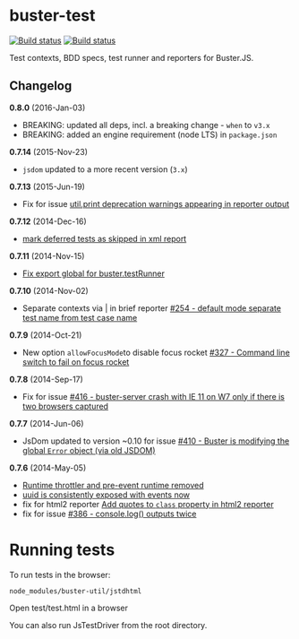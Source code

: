 # buster-test

[![Build status](https://secure.travis-ci.org/busterjs/buster-test.png?branch=master)](http://travis-ci.org/busterjs/buster-test)
[![Build status](https://ci.appveyor.com/api/projects/status/github/busterjs/buster-test?branch=master&svg=true)](https://ci.appveyor.com/project/dominykas/buster-test)

Test contexts, BDD specs, test runner and reporters for Buster.JS.

## Changelog

**0.8.0** (2016-Jan-03)

* BREAKING: updated all deps, incl. a breaking change - `when` to `v3.x`
* BREAKING: added an engine requirement (node LTS) in `package.json` 

**0.7.14** (2015-Nov-23)

* `jsdom` updated to a more recent version (`3.x`)

**0.7.13** (2015-Jun-19)

* Fix for issue [util.print deprecation warnings appearing in reporter output](https://github.com/busterjs/buster/issues/452)

**0.7.12** (2014-Dec-16)

* [mark deferred tests as skipped in xml report](https://github.com/busterjs/buster-test/commit/28b7a61)

**0.7.11** (2014-Nov-15)

* [Fix export global for buster.testRunner](https://github.com/busterjs/buster-test/commit/7a10e17)

**0.7.10** (2014-Nov-02)

* Separate contexts via | in brief reporter [#254 - default mode separate test name from test case name](https://github.com/busterjs/buster/issues/254)

**0.7.9** (2014-Oct-21)

* New option `allowFocusMode`to disable focus rocket [#327 - Command line switch to fail on focus rocket](https://github.com/busterjs/buster/issues/327)

**0.7.8** (2014-Sep-17)

* Fix for issue [#416 - buster-server crash with IE 11 on W7 only if there is two browsers captured](https://github.com/busterjs/buster/issues/416)

**0.7.7** (2014-Jun-06)

* JsDom updated to version ~0.10 for issue [#410 - Buster is modifying the global `Error` object (via old JSDOM)](https://github.com/busterjs/buster/issues/410)

**0.7.6** (2014-May-05)

* [Runtime throttler and pre-event runtime removed](https://github.com/busterjs/buster-test/commit/e7cf870e1868f410b9130591d70fdade2c586b93)
* [uuid is consistently exposed with events now](https://github.com/busterjs/buster-test/commit/81515e8f386e6b9bf2c8dacb977857ac905c77de)
* fix for html2 reporter [Add quotes to `class` property in html2 reporter](https://github.com/busterjs/buster-test/commit/13bacc1a579db266e884722798f10c2adb3fca1a)
* fix for issue [#386 - console.log() outputs twice](https://github.com/busterjs/buster/issues/386)


# Running tests

To run tests in the browser:

    node_modules/buster-util/jstdhtml

Open test/test.html in a browser

You can also run JsTestDriver from the root directory.
